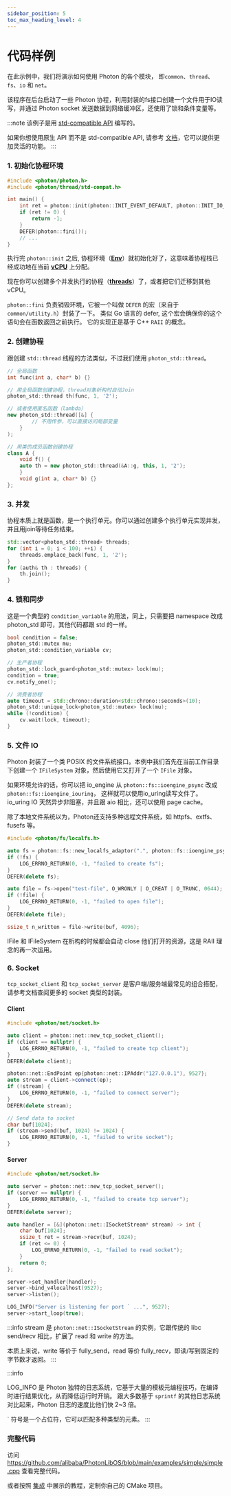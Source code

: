 ```yaml
---
sidebar_position: 5
toc_max_heading_level: 4
---
```


# 代码样例

在此示例中，我们将演示如何使用 Photon 的各个模块， 即`common`、`thread`、`fs`、`io` 和 `net`。

该程序在后台启动了一些 Photon 协程，利用封装的fs接口创建一个文件用于IO读写，并通过 Photon socket 发送数据到网络缓冲区，还使用了锁和条件变量等。

:::note
该例子是用 [std-compatible API](../api/std-compatible-api) 编写的。

如果你想使用原生 API 而不是 std-compatible API, 请参考 [文档](../api/thread#thread_create11)，它可以提供更加灵活的功能。
:::

### 1. 初始化协程环境

```cpp
#include <photon/photon.h>
#include <photon/thread/std-compat.h>

int main() {
	int ret = photon::init(photon::INIT_EVENT_DEFAULT, photon::INIT_IO_NONE);
    if (ret != 0) {
        return -1;
    }
    DEFER(photon::fini());
    // ...
}
```

执行完 `photon::init` 之后, 协程环境（[**Env**](../api/env)）就初始化好了，这意味着协程栈已经成功地在当前 [**vCPU**](../api/vcpu-and-multicore) 上分配。

现在你可以创建多个并发执行的协程（[**threads**](../api/thread)）了，或者把它们迁移到其他 vCPU。

`photon::fini` 负责销毁环境，它被一个叫做 `DEFER` 的宏（来自于`common/utility.h`）封装了一下。
类似 Go 语言的 defer, 这个宏会确保你的这个语句会在函数返回之前执行。 它的实现正是基于 C++ `RAII` 的概念。

### 2. 创建协程

跟创建 `std::thread` 线程的方法类似，不过我们使用 `photon_std::thread`。

```cpp
// 全局函数
int func(int a, char* b) {}

// 用全局函数创建协程，thread对象析构时自动Join
photon_std::thread th(func, 1, '2');

// 或者使用匿名函数（lambda）
new photon_std::thread([&] {
		// 不用传参，可以直接访问局部变量
	}
);

// 用类的成员函数创建协程
class A {
    void f() {
    auto th = new photon_std::thread(&A::g, this, 1, '2');
    }
    void g(int a, char* b) {}
};
```

### 3. 并发

协程本质上就是函数，是一个执行单元。你可以通过创建多个执行单元实现并发，并且用join等待任务结束。

```cpp
std::vector<photon_std::thread> threads;
for (int i = 0; i < 100; ++i) {
    threads.emplace_back(func, 1, '2');
}
for (auth& th : threads) {
    th.join();
}
```

### 4. 锁和同步

这是一个典型的 `condition_variable` 的用法，同上，只需要把 namespace 改成 photon_std 即可，其他代码都跟 std 的一样。

```cpp
bool condition = false;
photon_std::mutex mu;
photon_std::condition_variable cv;

// 生产者协程
photon_std::lock_guard<photon_std::mutex> lock(mu);
condition = true;
cv.notify_one();

// 消费者协程
auto timeout = std::chrono::duration<std::chrono::seconds>(10);
photon_std::unique_lock<photon_std::mutex> lock(mu);
while (!condition) {
    cv.wait(lock, timeout);
}
```

### 5. 文件 IO

Photon 封装了一个类 POSIX 的文件系统接口。本例中我们首先在当前工作目录下创建一个 `IFileSystem` 对象，然后使用它又打开了一个 `IFile` 对象。

如果环境允许的话，你可以把 io_engine 从 `photon::fs::ioengine_psync` 改成 `photon::fs::ioengine_iouring`，
这样就可以使用io_uring读写文件了。io_uring IO 天然异步非阻塞，并且跟 aio 相比，还可以使用 page cache。

除了本地文件系统以为，Photon还支持多种远程文件系统，如 httpfs、extfs、fusefs 等。

```cpp
#include <photon/fs/localfs.h>

auto fs = photon::fs::new_localfs_adaptor(".", photon::fs::ioengine_psync);
if (!fs) {
    LOG_ERRNO_RETURN(0, -1, "failed to create fs");
}
DEFER(delete fs);

auto file = fs->open("test-file", O_WRONLY | O_CREAT | O_TRUNC, 0644);
if (!file) {
    LOG_ERRNO_RETURN(0, -1, "failed to open file");
}
DEFER(delete file);

ssize_t n_written = file->write(buf, 4096);
```

IFile 和 IFileSystem 在析构的时候都会自动 close 他们打开的资源，这是 RAII 理念的再一次运用。

### 6. Socket

`tcp_socket_client` 和 `tcp_socket_server` 是客户端/服务端最常见的组合搭配， 请参考文档查阅更多的 socket 类型的封装。

#### Client

```cpp
#include <photon/net/socket.h>

auto client = photon::net::new_tcp_socket_client();
if (client == nullptr) {
    LOG_ERRNO_RETURN(0, -1, "failed to create tcp client");
}
DEFER(delete client);

photon::net::EndPoint ep{photon::net::IPAddr("127.0.0.1"), 9527};
auto stream = client->connect(ep);
if (!stream) {
    LOG_ERRNO_RETURN(0, -1, "failed to connect server");
}
DEFER(delete stream);

// Send data to socket
char buf[1024];
if (stream->send(buf, 1024) != 1024) {
    LOG_ERRNO_RETURN(0, -1, "failed to write socket");
}
```

#### Server

```cpp
#include <photon/net/socket.h>

auto server = photon::net::new_tcp_socket_server();
if (server == nullptr) {
    LOG_ERRNO_RETURN(0, -1, "failed to create tcp server");
}
DEFER(delete server);

auto handler = [&](photon::net::ISocketStream* stream) -> int {       
    char buf[1024];
    ssize_t ret = stream->recv(buf, 1024);
    if (ret <= 0) {
        LOG_ERRNO_RETURN(0, -1, "failed to read socket");
    }     
    return 0;
};

server->set_handler(handler);
server->bind_v4localhost(9527);
server->listen();

LOG_INFO("Server is listening for port ` ...", 9527);
server->start_loop(true);
```

:::info
stream 是 `photon::net::ISocketStream` 的实例，它跟传统的 libc send/recv 相比，扩展了 read 和 write 的方法。

本质上来说，write 等价于 fully_send，read 等价 fully_recv，即读/写到固定的字节数才返回。
:::

:::info

LOG_INFO 是 Photon 独特的日志系统，它基于大量的模板元编程技巧，在编译时进行结果优化，从而降低运行时开销。
跟大多数基于 `sprintf` 的其他日志系统对比起来，Photon 日志的速度比他们快 2~3 倍。

\` 符号是一个占位符，它可以匹配多种类型的元素。
:::

### 完整代码

访问 https://github.com/alibaba/PhotonLibOS/blob/main/examples/simple/simple.cpp 查看完整代码。

或者按照 [集成](./how-to-integrate.md) 中展示的教程，定制你自己的 CMake 项目。 